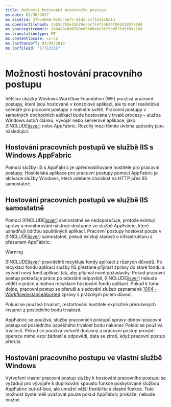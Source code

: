 ```yaml
---
title: Možnosti hostování pracovního postupu
ms.date: 03/30/2017
ms.assetid: 37bcd668-9c5c-4e7c-81da-a1f1b3a16514
ms.openlocfilehash: 2a03c7b5e15b76eabc714f44624f04d3385720d4
ms.sourcegitcommit: 160a88c8087b0e63606e6e35f9bd57fa5f69c168
ms.translationtype: MT
ms.contentlocale: cs-CZ
ms.lasthandoff: 03/09/2019
ms.locfileid: "57713316"
---
```

# <a name="workflow-hosting-options"></a>Možnosti hostování pracovního postupu
Většina ukázky Windows Workflow Foundation (WF) používá pracovní postupy, které jsou hostované v konzolové aplikaci, ale to není realistické scénáře pro pracovní postupy v reálném světě. Pracovní postupy v samotných obchodních aplikací bude hostována v trvalé procesy – služba Windows autoři článku, vývojář nebo serverové aplikace, jako [!INCLUDE[iisver](../../../includes/iisver-md.md)] nebo AppFabric. Rozdíly mezi těmito dvěma způsoby jsou následující.  
  
## <a name="hosting-workflows-in-iis-with-windows-appfabric"></a>Hostování pracovních postupů ve službě IIS s Windows AppFabric  
 Pomocí služby IIS s AppFabric je upřednostňované hostitele pro pracovní postupy. Hostitelská aplikace pro pracovní postupy pomocí AppFabric je aktivace služby Windows, která odebere závislost na HTTP přes IIS samostatně.  
  
## <a name="hosting-workflows-in-iis-alone"></a>Hostování pracovních postupů ve službě IIS samostatně  
 Pomocí [!INCLUDE[iisver](../../../includes/iisver-md.md)] samostatně se nedoporučuje, protože existují správy a monitorování nástroje dostupné ve službě AppFabric, které usnadňují údržbu spuštěných aplikací. Pracovní postupy hostovat pouze v [!INCLUDE[iisver](../../../includes/iisver-md.md)] samostatně, pokud existují starostí o infrastrukturu s přesunem AppFabric.  
  
> [!WARNING]
>  [!INCLUDE[iisver](../../../includes/iisver-md.md)] pravidelně recykluje fondy aplikací z různých důvodů. Po recyklaci fondu aplikací služby IIS přestane přijímat zprávy do staré fondu a vytvoří nový fond aplikací tak, aby přijímal nové požadavky. Pokud pracovní postup pokračuje práce po odeslání odpovědi, [!INCLUDE[iisver](../../../includes/iisver-md.md)] nebude vědět o práce a mohou recyklace hostování fondu aplikací. Pokud k tomu dojde, pracovní postup se přeruší a sledování služeb zaznamená [1004 - WorkflowInstanceAborted](1004-workflowinstanceaborted.md) zprávy s prázdným polem důvod.  
>   
>  Pokud se používá trvalost, restartování hostitele explicitně přerušených instancí z posledního bodu trvalosti.  
>   
>  AppFabric se používá, služby pracovních postupů správy obnoví pracovní postup od posledního úspěšného trvalost bodu nakonec Pokud se používá trvalosti. Pokud se používá vytvořil dočasný a pracovní postup provádí operace mimo vzor žádostí a odpovědí, data se ztratí, když pracovní postup přeruší.  
  
## <a name="hosting-a-workflow-in-a-custom-windows-service"></a>Hostování pracovního postupu ve vlastní službě Windows  
 Vytvoření vlastní pracovní postup služby k hostování pracovního postupu se vyžadují pro vývojáře k duplikování spoustu funkce poskytované službou AppFabric out-of-box, ale umožní větší flexibilitu s vlastní funkce. Tuto možnost byste měli uvažovat pouze pokud AppFabric prokáže, nebude možné.
